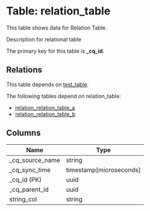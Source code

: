 # Table: relation_table

This table shows data for Relation Table.

Description for relational table

The primary key for this table is **_cq_id**.

## Relations

This table depends on [test_table](test_table.md).

The following tables depend on relation_table:
  - [relation_relation_table_a](relation_relation_table_a.md)
  - [relation_relation_table_b](relation_relation_table_b.md)

## Columns

| Name          | Type          |
| ------------- | ------------- |
|_cq_source_name|string|
|_cq_sync_time|timestamp[microseconds]|
|_cq_id (PK)|uuid|
|_cq_parent_id|uuid|
|string_col|string|
